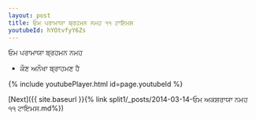 ```yaml
---
layout: post
title: ਓਮ ਪਰਾਮਾਯਾ ਬ੍ਰਹਮਨ ਨਮਹ ੧੧ ਟਾਇਮਸ
youtubeId: hYOtvfyY6Zs
---
```

 
 
 ਓਮ ਪਰਾਮਾਯਾ ਬ੍ਰਹਮਨ ਨਮਹ  
 
 -  ਕੌਣ ਅਨੌਖਾ ਬ੍ਰਾਹਮਣ ਹੈ 
 
  
 
  
 
 
 
 
 
 


{% include youtubePlayer.html id=page.youtubeId %}
 
[Next]({{ site.baseurl }}{% link  split1/_posts/2014-03-14-ਓਮ ਅਕਸ਼ਰਾਯਾ ਨਮਹ ੧੧ ਟਾਇਮਸ.md%})
 
